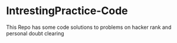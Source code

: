 # IntrestingPractice-Code
This Repo has some code solutions to problems on hacker rank and personal doubt clearing 
